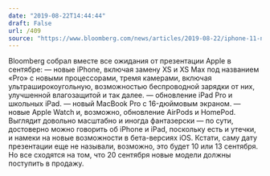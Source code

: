 ```yaml
---
date: "2019-08-22T14:44:44"
draft: False
url: /409
source: "https://www.bloomberg.com/news/articles/2019-08-22/iphone-11-new-ipad-pro-16-inch-macbook-pro-airpods-3-features"
---
```


Bloomberg собрал вместе все ожидания от презентации Apple в сентябре:
— новые iPhone, включая замену XS и XS Max под названием «Pro» с новыми процессорами, тремя камерами, включая ультраширокоугольную, возможностью беспроводной зарядки от них, улучшенной влагозащитой и так далее.
— обновление iPad Pro и школьных iPad.
— новый MacBook Pro c 16-дюймовым экраном. 
— новые Apple Watch и, возможно, обновление AirPods и HomePod.
Выглядит довольно масштабно и иногда фантазерски — по сути, достоверно можно говорить об iPhone и iPad, поскольку есть и утечки, и намеки на новые возможности в бета-версиях iOS. 
Кстати, саму дату презентации еще не называли, возможно, это будет 10 или 13 сентября. Но все сходятся на том, что 20 сентября новые модели должны поступить в продажу.
